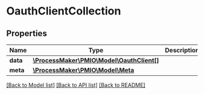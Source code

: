 # OauthClientCollection

## Properties
Name | Type | Description | Notes
------------ | ------------- | ------------- | -------------
**data** | [**\ProcessMaker\PMIO\Model\OauthClient[]**](OauthClient.md) |  | [optional] 
**meta** | [**\ProcessMaker\PMIO\Model\Meta**](Meta.md) |  | [optional] 

[[Back to Model list]](../README.md#documentation-for-models) [[Back to API list]](../README.md#documentation-for-api-endpoints) [[Back to README]](../README.md)


